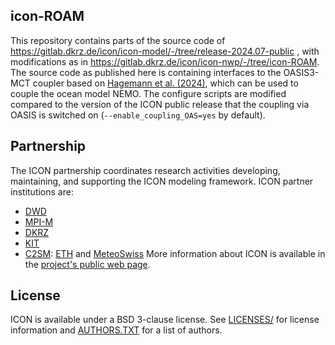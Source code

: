 ## icon-ROAM

This repository contains parts of the source code of https://gitlab.dkrz.de/icon/icon-model/-/tree/release-2024.07-public , with modifications as in https://gitlab.dkrz.de/icon/icon-nwp/-/tree/icon-ROAM.
The source code as published here is containing interfaces to the OASIS3-MCT coupler based on [Hagemann et al. (2024)](https://gmd.copernicus.org/articles/17/7815/2024/gmd-17-7815-2024.html), which can be used to couple the ocean model NEMO.
The configure scripts are modified compared to the version of the ICON public release that the coupling via OASIS is switched on (`--enable_coupling_OAS=yes` by default).


## Partnership

The ICON partnership coordinates research activities developing, maintaining, and supporting the ICON modeling framework. 
ICON partner institutions are:
- [DWD](https://www.dwd.de/EN/Home/home_node.html)
- [MPI-M](https://www.mpimet.mpg.de/en/home/)
- [DKRZ](https://www.dkrz.de/en/dkrz-partner-for-climate-research?set_language=en)
- [KIT](https://www.kit.edu/english/index.php)
- [C2SM](https://c2sm.ethz.ch/): [ETH](https://ethz.ch/en.html) and [MeteoSwiss](https://www.meteoswiss.admin.ch/)
More information about ICON is available in the [project's public web page](http://icon-model.org).

## License

ICON is available under a BSD 3-clause license. See [LICENSES/](./LICENSES) for license information and [AUTHORS.TXT](./AUTHORS.TXT) for a list of authors.
